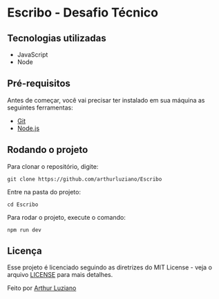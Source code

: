# Escribo - Desafio Técnico

## Tecnologias utilizadas
- JavaScript
- Node

## Pré-requisitos

Antes de começar, você vai precisar ter instalado em sua máquina as seguintes ferramentas:
- [Git](https://git-scm.com)
- [Node.js](https://nodejs.org/en/)

## Rodando o projeto

Para clonar o repositório, digite:

```
git clone https://github.com/arthurluziano/Escribo
```

Entre na pasta do projeto:

```
cd Escribo
```

Para rodar o projeto, execute o comando:

```
npm run dev
```

## Licença

Esse projeto é licenciado seguindo as diretrizes do MIT License - veja o arquivo [LICENSE](LICENSE) para mais detalhes.

Feito por [Arthur Luziano](https://github.com/ArthurLuziano)
